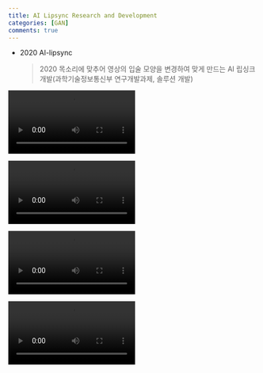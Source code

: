 ```yaml
---
title: AI Lipsync Research and Development 
categories: [GAN]
comments: true
---
```


* 2020 AI-lipsync
  > 2020 목소리에 맞추어 영상의 입술 모양을 변경하여 맞게 만드는 AI 립싱크 개발(과학기술정보통신부 연구개발과제, 솔루션 개발)


<video width="256" controls autoplay loop><source type="video/mp4" src="/images/lipsync_obama.mp4"></video>    

<video width="256" controls autoplay loop><source type="video/mp4" src="/images/lipsync_monalisa.mp4"></video>    

<video width="256" controls autoplay loop><source type="video/mp4" src="/images/lip1026.mp4"></video>    

<video width="256" controls autoplay loop><source type="video/mp4" src="/images/gpt3gan.mp4"></video>    



